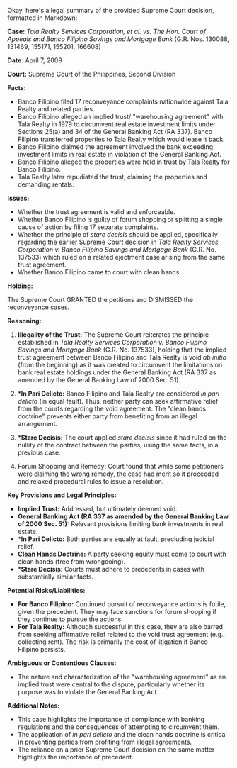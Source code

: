 Okay, here's a legal summary of the provided Supreme Court decision, formatted in Markdown:

**Case:** *Tala Realty Services Corporation, et al. vs. The Hon. Court of Appeals and Banco Filipino Savings and Mortgage Bank* (G.R. Nos. 130088, 131469, 155171, 155201, 166608)

**Date:** April 7, 2009

**Court:** Supreme Court of the Philippines, Second Division

**Facts:**

*   Banco Filipino filed 17 reconveyance complaints nationwide against Tala Realty and related parties.
*   Banco Filipino alleged an implied trust/ "warehousing agreement" with Tala Realty in 1979 to circumvent real estate investment limits under Sections 25(a) and 34 of the General Banking Act (RA 337). Banco Filipino transferred properties to Tala Realty which would lease it back.
*   Banco Filipino claimed the agreement involved the bank exceeding investment limits in real estate in violation of the General Banking Act.
*   Banco Filipino alleged the properties were held in trust by Tala Realty for Banco Filipino.
*   Tala Realty later repudiated the trust, claiming the properties and demanding rentals.

**Issues:**

*   Whether the trust agreement is valid and enforceable.
*   Whether Banco Filipino is guilty of forum shopping or splitting a single cause of action by filing 17 separate complaints.
*   Whether the principle of *stare decisis* should be applied, specifically regarding the earlier Supreme Court decision in *Tala Realty Services Corporation v. Banco Filipino Savings and Mortgage Bank* (G.R. No. 137533) which ruled on a related ejectment case arising from the same trust agreement.
* Whether Banco Filipino came to court with clean hands.

**Holding:**

The Supreme Court GRANTED the petitions and DISMISSED the reconveyance cases.

**Reasoning:**

1.  **Illegality of the Trust:** The Supreme Court reiterates the principle established in *Tala Realty Services Corporation v. Banco Filipino Savings and Mortgage Bank* (G.R. No. 137533), holding that the implied trust agreement between Banco Filipino and Tala Realty is void *ab initio* (from the beginning) as it was created to circumvent the limitations on bank real estate holdings under the General Banking Act (RA 337 as amended by the General Banking Law of 2000 Sec. 51).

2.  ***In Pari Delicto:** Banco Filipino and Tala Realty are considered *in pari delicto* (in equal fault). Thus, neither party can seek affirmative relief from the courts regarding the void agreement. The "clean hands doctrine" prevents either party from benefiting from an illegal arrangement.

3.  ***Stare Decisis:** The court applied *stare decisis* since it had ruled on the nullity of the contract between the parties, using the same facts, in a previous case.

4. Forum Shopping and Remedy: Court found that while some petitioners were claiming the wrong remedy, the case had merit so it proceeded and relaxed procedural rules to issue a resolution.

**Key Provisions and Legal Principles:**

*   **Implied Trust:** Addressed, but ultimately deemed void.
*   **General Banking Act (RA 337 as amended by the General Banking Law of 2000 Sec. 51):** Relevant provisions limiting bank investments in real estate.
*   ***In Pari Delicto:** Both parties are equally at fault, precluding judicial relief.
*   **Clean Hands Doctrine:** A party seeking equity must come to court with clean hands (free from wrongdoing).
*   ***Stare Decisis:** Courts must adhere to precedents in cases with substantially similar facts.

**Potential Risks/Liabilities:**

*   **For Banco Filipino:** Continued pursuit of reconveyance actions is futile, given the precedent. They may face sanctions for forum shopping if they continue to pursue the actions.
*   **For Tala Realty:** Although successful in this case, they are also barred from seeking affirmative relief related to the void trust agreement (e.g., collecting rent). The risk is primarily the cost of litigation if Banco Filipino persists.

**Ambiguous or Contentious Clauses:**

*   The nature and characterization of the "warehousing agreement" as an implied trust were central to the dispute, particularly whether its purpose was to violate the General Banking Act.

**Additional Notes:**

*   This case highlights the importance of compliance with banking regulations and the consequences of attempting to circumvent them.
*   The application of *in pari delicto* and the clean hands doctrine is critical in preventing parties from profiting from illegal agreements.
*   The reliance on a prior Supreme Court decision on the same matter highlights the importance of precedent.

